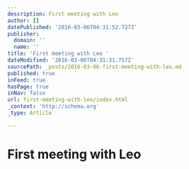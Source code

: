 ```yaml
---
description: First meeting with Leo
author: []
datePublished: '2016-03-06T04:31:52.727Z'
publisher:
  domain: ''
  name: ''
title: 'First meeting with Leo '
dateModified: '2016-03-06T04:31:31.757Z'
sourcePath: _posts/2016-03-06-first-meeting-with-leo.md
published: true
inFeed: true
hasPage: true
inNav: false
url: first-meeting-with-leo/index.html
_context: 'http://schema.org'
_type: Article

---
```

# First meeting with Leo